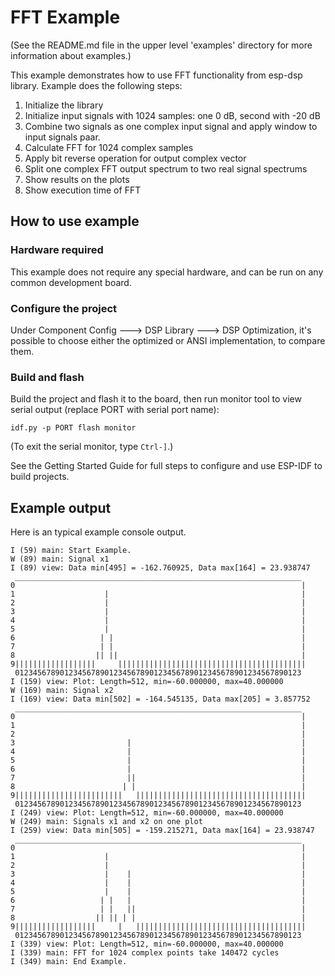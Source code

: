 # FFT Example 

(See the README.md file in the upper level 'examples' directory for more information about examples.)

This example demonstrates how to use FFT functionality from esp-dsp library. Example does the following steps:

1. Initialize the library
2. Initialize input signals with 1024 samples: one 0 dB, second with -20 dB
3. Combine two signals as one complex input signal and apply window to input signals paar.
4. Calculate FFT for 1024 complex samples
5. Apply bit reverse operation for output complex vector
6. Split one complex FFT output spectrum to two real signal spectrums 
7. Show results on the plots
8. Show execution time of FFT

## How to use example

### Hardware required

This example does not require any special hardware, and can be run on any common development board.

### Configure the project

Under Component Config ---> DSP Library ---> DSP Optimization, it's possible to choose either the optimized or ANSI implementation, to compare them.

### Build and flash

Build the project and flash it to the board, then run monitor tool to view serial output (replace PORT with serial port name):

```
idf.py -p PORT flash monitor
```

(To exit the serial monitor, type ``Ctrl-]``.)

See the Getting Started Guide for full steps to configure and use ESP-IDF to build projects.

## Example output

Here is an typical example console output. 

```
I (59) main: Start Example.
W (89) main: Signal x1
I (89) view: Data min[495] = -162.760925, Data max[164] = 23.938747
 ________________________________________________________________
0                                                                |
1                    |                                           |
2                    |                                           |
3                    |                                           |
4                    |                                           |
5                    |                                           |
6                   | |                                          |
7                   | |                                          |
8                  || ||                                         |
9||||||||||||||||||     ||||||||||||||||||||||||||||||||||||||||||
 0123456789012345678901234567890123456789012345678901234567890123
I (159) view: Plot: Length=512, min=-60.000000, max=40.000000
W (169) main: Signal x2
I (169) view: Data min[502] = -164.545135, Data max[205] = 3.857752
 ________________________________________________________________
0                                                                |
1                                                                |
2                                                                |
3                         |                                      |
4                         |                                      |
5                         |                                      |
6                         |                                      |
7                         ||                                     |
8                        | |                                     |
9||||||||||||||||||||||||   ||||||||||||||||||||||||||||||||||||||
 0123456789012345678901234567890123456789012345678901234567890123
I (249) view: Plot: Length=512, min=-60.000000, max=40.000000
W (249) main: Signals x1 and x2 on one plot
I (259) view: Data min[505] = -159.215271, Data max[164] = 23.938747
 ________________________________________________________________
0                                                                |
1                    |                                           |
2                    |                                           |
3                    |    |                                      |
4                    |    |                                      |
5                    |    |                                      |
6                   | |   |                                      |
7                   | |   ||                                     |
8                  || || | |                                     |
9||||||||||||||||||     |   ||||||||||||||||||||||||||||||||||||||
 0123456789012345678901234567890123456789012345678901234567890123
I (339) view: Plot: Length=512, min=-60.000000, max=40.000000
I (339) main: FFT for 1024 complex points take 140472 cycles
I (349) main: End Example.
```
